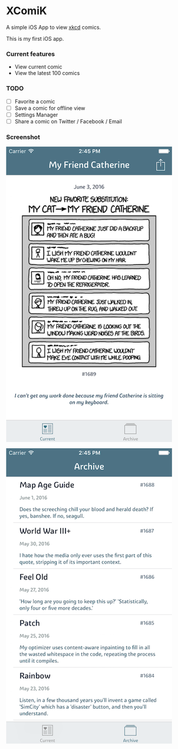 # XComiK

A simple iOS App to view [xkcd](http://www.xkcd.com) comics.

This is my first iOS app.

### Current features
- View current comic
- View the latest 100 comics

### TODO
- [ ] Favorite a comic
- [ ] Save a comic for offline view
- [ ] Settings Manager
- [ ] Share a comic on Twitter / Facebook / Email

### Screenshot

![current comic](screenshots/current.png)

![archive](screenshots/archive.png)
